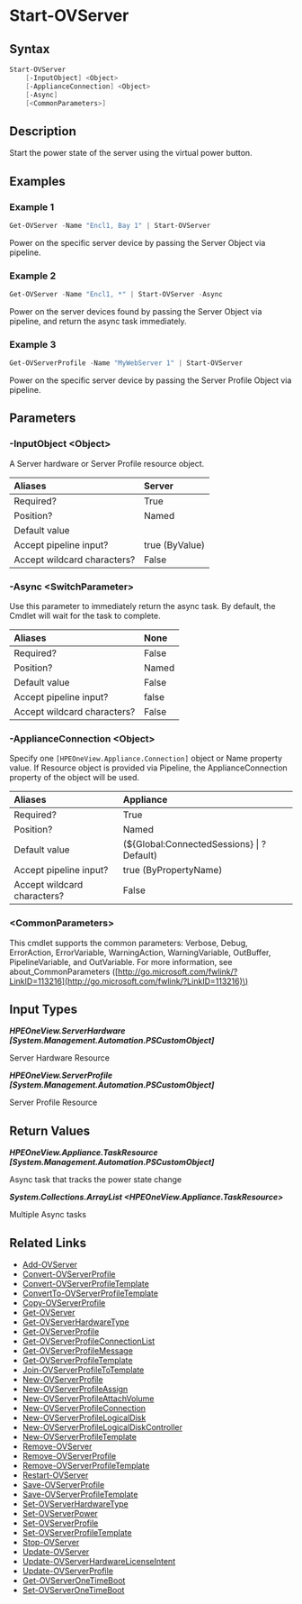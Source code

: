 ﻿---
description: Power on Server Resource.
---

# Start-OVServer

## Syntax

```powershell
Start-OVServer
    [-InputObject] <Object>
    [-ApplianceConnection] <Object>
    [-Async]
    [<CommonParameters>]
```

## Description

Start the power state of the server using the virtual power button.

## Examples

###  Example 1 

```powershell
Get-OVServer -Name "Encl1, Bay 1" | Start-OVServer
```

Power on the specific server device by passing the Server Object via pipeline.

###  Example 2 

```powershell
Get-OVServer -Name "Encl1, *" | Start-OVServer -Async
```

Power on the server devices found by passing the Server Object via pipeline, and return the async task immediately.

###  Example 3 

```powershell
Get-OVServerProfile -Name "MyWebServer 1" | Start-OVServer
```

Power on the specific server device by passing the Server Profile Object via pipeline.

## Parameters

### -InputObject &lt;Object&gt;

A Server hardware or Server Profile resource object.

| Aliases | Server |
| :--- | :--- |
| Required? | True |
| Position? | Named |
| Default value |  |
| Accept pipeline input? | true (ByValue) |
| Accept wildcard characters? | False |

### -Async &lt;SwitchParameter&gt;

Use this parameter to immediately return the async task.  By default, the Cmdlet will wait for the task to complete.

| Aliases | None |
| :--- | :--- |
| Required? | False |
| Position? | Named |
| Default value | False |
| Accept pipeline input? | false |
| Accept wildcard characters? | False |

### -ApplianceConnection &lt;Object&gt;

Specify one `[HPEOneView.Appliance.Connection]` object or Name property value. If Resource object is provided via Pipeline, the ApplianceConnection property of the object will be used.

| Aliases | Appliance |
| :--- | :--- |
| Required? | True |
| Position? | Named |
| Default value | (${Global:ConnectedSessions} &vert; ? Default) |
| Accept pipeline input? | true (ByPropertyName) |
| Accept wildcard characters? | False |

### &lt;CommonParameters&gt;

This cmdlet supports the common parameters: Verbose, Debug, ErrorAction, ErrorVariable, WarningAction, WarningVariable, OutBuffer, PipelineVariable, and OutVariable. For more information, see about\_CommonParameters \([http://go.microsoft.com/fwlink/?LinkID=113216](http://go.microsoft.com/fwlink/?LinkID=113216)\)

## Input Types

_**HPEOneView.ServerHardware [System.Management.Automation.PSCustomObject]**_

Server Hardware Resource

_**HPEOneView.ServerProfile [System.Management.Automation.PSCustomObject]**_

Server Profile Resource

## Return Values

_**HPEOneView.Appliance.TaskResource [System.Management.Automation.PSCustomObject]**_

Async task that tracks the power state change

_**System.Collections.ArrayList <HPEOneView.Appliance.TaskResource>**_

Multiple Async tasks

## Related Links

* [Add-OVServer](add-ovserver.md)
* [Convert-OVServerProfile](convert-ovserverprofile.md)
* [Convert-OVServerProfileTemplate](convert-ovserverprofiletemplate.md)
* [ConvertTo-OVServerProfileTemplate](convertto-ovserverprofiletemplate.md)
* [Copy-OVServerProfile](copy-ovserverprofile.md)
* [Get-OVServer](get-ovserver.md)
* [Get-OVServerHardwareType](get-ovserverhardwaretype.md)
* [Get-OVServerProfile](get-ovserverprofile.md)
* [Get-OVServerProfileConnectionList](get-ovserverprofileconnectionlist.md)
* [Get-OVServerProfileMessage](get-ovserverprofilemessage.md)
* [Get-OVServerProfileTemplate](get-ovserverprofiletemplate.md)
* [Join-OVServerProfileToTemplate](join-ovserverprofiletotemplate.md)
* [New-OVServerProfile](new-ovserverprofile.md)
* [New-OVServerProfileAssign](new-ovserverprofileassign.md)
* [New-OVServerProfileAttachVolume](new-ovserverprofileattachvolume.md)
* [New-OVServerProfileConnection](new-ovserverprofileconnection.md)
* [New-OVServerProfileLogicalDisk](new-ovserverprofilelogicaldisk.md)
* [New-OVServerProfileLogicalDiskController](new-ovserverprofilelogicaldiskcontroller.md)
* [New-OVServerProfileTemplate](new-ovserverprofiletemplate.md)
* [Remove-OVServer](remove-ovserver.md)
* [Remove-OVServerProfile](remove-ovserverprofile.md)
* [Remove-OVServerProfileTemplate](remove-ovserverprofiletemplate.md)
* [Restart-OVServer](restart-ovserver.md)
* [Save-OVServerProfile](save-ovserverprofile.md)
* [Save-OVServerProfileTemplate](save-ovserverprofiletemplate.md)
* [Set-OVServerHardwareType](set-ovserverhardwaretype.md)
* [Set-OVServerPower](set-ovserverpower.md)
* [Set-OVServerProfile](set-ovserverprofile.md)
* [Set-OVServerProfileTemplate](set-ovserverprofiletemplate.md)
* [Stop-OVServer](stop-ovserver.md)
* [Update-OVServer](update-ovserver.md)
* [Update-OVServerHardwareLicenseIntent](update-ovserverhardwarelicenseintent.md)
* [Update-OVServerProfile](update-ovserverprofile.md)
* [Get-OVServerOneTimeBoot](get-ovserveronetimeboot.md)
* [Set-OVServerOneTimeBoot](set-ovserveronetimeboot.md)
